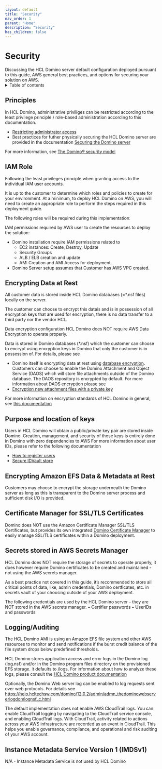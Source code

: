 ```yaml
---
layout: default
title: "Security"
nav_order: 1
parent: "Home"
description: "Security"
has_children: false
---
```



<h1>Security</h1>
Discussing the HCL Domino server default configuration deployed pursuant to this guide, AWS general best practices, and options for securing your solution on AWS.

<details close markdown="block">
  <summary>
    Table of contents
  </summary>
  {: .text-delta }
1. TOC
{:toc}
</details>

## Principles

In HCL Domino, administrative priviliges can be restricted according to the least privilege principle / role-based administration according to this documentation.
* [Restricting administrator access](https://help.hcltechsw.com/domino/12.0.2/admin/conf_restrictingadministratoraccess_t.html) 
* Best practices for futher physically securing the HCL Domino server are provided in the documentation [Securing the Domino server](https://help.hcltechsw.com/domino/12.0.2/admin/conf_physicallysecuringthedominoserver_t.html) 

For more information, see [The Domino® security model](https://help.hcltechsw.com/domino/12.0.2/admin/othr_thedominosecuritymodel_c.html)


## IAM Role

Following the least privileges principle when granting access to the individual IAM user accounts.

It is up to the customer to determine which roles and policies to create for your environment. At a minimum, to deploy HCL Domino on AWS, you will need to create an appropriate role to perform the steps required in this deployment guide.

The following roles will be required during this implementation:

IAM permissions required by AWS user to create the resources to deploy the solution:
* Domino installation require IAM permissions related to 
  - EC2 instances: Create, Destroy, Update
  - Security Groups
  - ALB / ELB creation and update
  - AMI Creation and AMI Access for deployment.
* Domino Server setup assumes that Customer has AWS VPC created.

## Encrypting Data at Rest

All customer data is stored inside HCL Domino databases (=*.nsf files) locally on the server. 

The customer can choose to encrypt this datais and is in possession of all encryption keys that are used for encryption, there is no data transfer to a third party nor the vendor HCL.

Data encryption configuration
HCL Domino does NOT require AWS Data Encryption to operate properly. 

Data is stored in Domino databases (*.nsf) which the customer can choose to encrypt using encryption keys in Domino that only the customer is in possession of. For details, please see  
* Domino itself is encrypting data at rest using [database encryption](https://help.hcltechsw.com/domino/12.0.2/admin/database_encryption.html).
Customers can choose to enable the Domino Attachment and Object Service (DAOS) which will store file attachments outside of the Domino database. The DAOS repository is encrypted by default. For more information about DAOS encryption please see
* [Encryption new attachment files with a private key](https://help.hcltechsw.com/domino/12.0.2/admin/admn_encryptingattachmentfileswithoutsharedkey.html)

For more information on encryption standards of HCL Domino in general, see [this documentation](https://help.hcltechsw.com/domino/12.0.2/admin/conf_aesencryption_c.html) 

## Purpose and location of keys
Users in HCL Domino will obtain a public/private key pair are stored inside Domino. Creation, management, and security of those keys is entirely done in Domino with zero dependencies to AWS
For more information about user IDs, please refer to the following documentation
* [How to register users](https://help.hcltechsw.com/domino/12.0.2/admin/conf_userregistration_c.html) 
* [Secure IDVault store](https://help.hcltechsw.com/domino/12.0.2/admin/conf_notesidvault_c.html)

## Encrypting Amazon EFS Data & Metadata at Rest

Customers may choose to encrypt the storage underneath the Domino server as long as this is transparent to the Domino server process and sufficient disk I/O is provided.

## Certificate Manager for SSL/TLS Certificates

Domino does NOT use the Amazon Certificate Manager SSL/TLS Certificates, but provides its own integrated [Domino Certificate Manager](https://help.hcltechsw.com/domino/12.0.2/admin/secu_le_using_certificate_manager.html) to easily manage SSL/TLS certificates within a Domino deployment.

## Secrets stored in AWS Secrets Manager

HCL Domino does NOT require the storage of secrets to operate properly, it does however require Domino certificates to be created and maintained - not using the AWS secrets manager.

As a best practice not covered in this guide, it’s recommended to store all critical points of data, like, admin credentials, Domino certficates, etc. in secrets vault of your choosing outside of your AWS deployment. 

The following credentials are used by the HCL Domino server – they are NOT stored in the AWS secrets manager.
•	Certifier passwords
•	UserIDs and passwords


## Logging/Auditing

The HCL Domino AMI is using an Amazon EFS file system and other AWS resources to monitor and send notifications if the burst credit balance of the file system drops below predefined thresholds.

HCL Domino stores application access and error logs in the Domino log (log.nsf) and/or in the Domino program files directory on the provisioned EFS storage. It defaults to <DominoData>/logs. For information about how to analyze these logs, please consult the [HCL Domino product documentation](https://help.hcltechsw.com/domino/12.0.2/admin/admn_thedominoserverloglognsf_c.html)

Optionally, the Domino Web server log can be enabled to log requests sent over web protocols. For details see
https://help.hcltechsw.com/domino/12.0.2/admin/admn_thedominowebserverlogdomlognsf_c.html

The default implementation does not enable AWS CloudTrail logs. You can enable CloudTrail logging by navigating to the CloudTrail service console, and enabling CloudTrail logs.
With CloudTrail, activity related to actions across your AWS infrastructure are recorded as an event in CloudTrail. This helps you enable governance, compliance, and operational and risk auditing of your AWS account.

## Instance Metadata Service Version 1 (IMDSv1)

N/A - Instance Metadata Service is not used by HCL Domino
